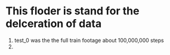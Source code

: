 # This floder is stand for the delceration of data

1. test_0 was the the full train footage about 100,000,000 steps
2. 